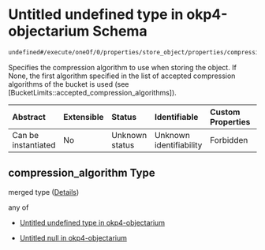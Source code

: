# Untitled undefined type in okp4-objectarium Schema

```txt
undefined#/execute/oneOf/0/properties/store_object/properties/compression_algorithm
```

Specifies the compression algorithm to use when storing the object. If None, the first algorithm specified in the list of accepted compression algorithms of the bucket is used (see \[BucketLimits::accepted\_compression\_algorithms]).

| Abstract            | Extensible | Status         | Identifiable            | Custom Properties | Additional Properties | Access Restrictions | Defined In                                                                     |
| :------------------ | :--------- | :------------- | :---------------------- | :---------------- | :-------------------- | :------------------ | :----------------------------------------------------------------------------- |
| Can be instantiated | No         | Unknown status | Unknown identifiability | Forbidden         | Allowed               | none                | [okp4-objectarium.json\*](schema/okp4-objectarium.json "open original schema") |

## compression\_algorithm Type

merged type ([Details](okp4-objectarium-executemsg-oneof-storeobject-properties-store_object-properties-compression_algorithm.md))

any of

* [Untitled undefined type in okp4-objectarium](okp4-objectarium-executemsg-oneof-storeobject-properties-store_object-properties-compression_algorithm-anyof-0.md "check type definition")

* [Untitled null in okp4-objectarium](okp4-objectarium-executemsg-oneof-storeobject-properties-store_object-properties-compression_algorithm-anyof-1.md "check type definition")
